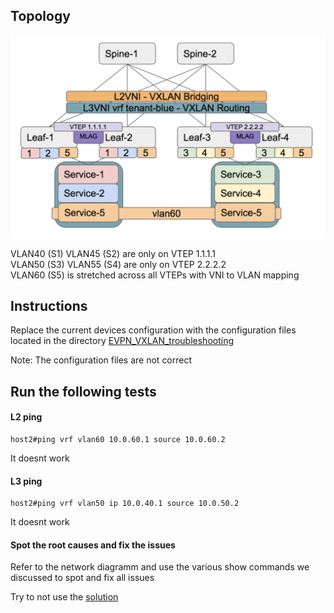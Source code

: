 ## Topology  

![IRB-S-overview.png](IRB-S-overview.png)   

VLAN40 (S1) VLAN45 (S2) are only on VTEP 1.1.1.1  
VLAN50 (S3) VLAN55 (S4) are only on VTEP 2.2.2.2  
VLAN60 (S5) is stretched across all VTEPs with VNI to VLAN mapping  

## Instructions 

Replace the current devices configuration with the configuration files located in the directory [EVPN_VXLAN_troubleshooting](/TRAINING/day-2/initial_conf/EVPN_VXLAN_troubleshooting)

Note: The configuration files are not correct

## Run the following tests

#### L2 ping

```
host2#ping vrf vlan60 10.0.60.1 source 10.0.60.2
```
It doesnt work 

#### L3 ping

```
host2#ping vrf vlan50 ip 10.0.40.1 source 10.0.50.2
```

It doesnt work 

#### Spot the root causes and fix the issues 

Refer to the network diagramm and use the various show commands we discussed to spot and fix all issues 

Try to not use the [solution](/TRAINING/day-2/solutions/Troubleshooting_lab)